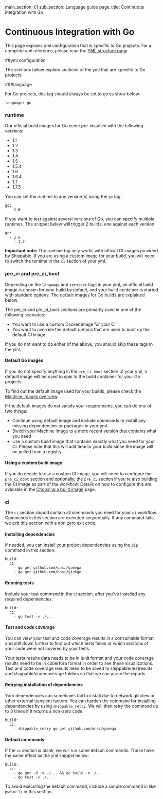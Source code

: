 main_section: CI
sub_section: Language guide
page_title: Continuous integration with Go

# Continuous Integration with Go
This page explains yml configuration that is specific to Go projects. For a complete yml reference, please read the [YML structure page](yml-structure/)

##yml configuration

The sections below explore sections of the yml that are specific to Go projects.


###language


For Go projects, this tag should always be set to go as show below:

```
language: go
```

### runtime
Our official build images for Go come pre-installed with the following versions:

* 1.1
* 1.2
* 1.3
* 1.4
* 1.5
* 1.5.4
* 1.6
* 1.6.4
* 1.7
* 1.7.5

You can set the runtime to any version(s) using the `go` tag:

```
go:
  - 1.6
```

If you want to test against several versions of Go, you can specify multiple runtimes. The snippet below will trigger 2 builds, one against each version:

```
go:
  - 1.6
	- 1.7

```

**Important note:** The runtime tag only works with official CI images provided by Shippable. If you are using a custom image for your build, you will need to switch the runtime in the `ci` section of your yml.

### pre_ci and pre_ci_boot

Depending on the `language` and `services` tags in your yml, an official build image is chosen for your build by default, and your build container is started with standard options. The default images for Go builds are explained below.

The pre_ci and pre_ci_boot sections are primarily used in one of the following scenarios:

* You want to use a custom Docker image for your CI
* You want to override the default options that are used to boot up the default CI image

If you do not want to do either of the above, you should skip these tags in the yml.

#### Default Go images

If you do not specify anything in the `pre_ci_boot` section of your yml, a default image will be used to spin to the build container for your Go projects.

To find out the default image used for your builds, please check the [Machine images overview](../machine-images/overview/).

If the default images do not satisfy your requirements, you can do one of two things:

- Continue using default image and include commands to install any missing dependencies or packages in your yml
- Switch your Machine Image to a more recent version that contains what you need
- Use a custom build image that contains exactly what you need for your CI. Please note that this will add time to your build since the image will be pulled from a registry.

#### Using a custom build image
If you do decide to use a custom CI image, you will need to configure the `pre_ci_boot` section and optionally, the `pre_ci` section if you're also building the CI image as part of the workflow. Details on how to configure this are available in the [Choosing a build image](build-image/) page.

### ci
The `ci` section should contain all commands you need for your `ci` workflow. Commands in this section are executed sequentially. If any command fails, we exit this section with a non zero exit code.

#### Installing dependencies
If needed, you can install your project dependencies using the `pip` command in this section:

```
build:
  ci:
    - go get github.com/onsi/gomega
    - go get github.com/onsi/ginkgo
```

#### Running tests
Include your test command in the ci section, after you've installed any required dependencies.

```
build:
  ci:
    - go test -v ./...
```

#### Test and code coverage
You can view your test and code coverage results in a consumable format and drill down further to find out which tests failed or which sections of your code were not covered by your tests.

Your tests results data needs to be in junit format and your code coverage results need to be in cobertura format in order to see these visualizations. Test and code coverage results need to be saved to shippable/testresults and shippable/codecoverage folders so that we can parse the reports.


#### Retrying installation of dependencies
Your dependencies can sometimes fail to install due to network glitches or other external transient factors. You can harden the command for installing dependencies by using `shippable_retry`. We will then retry the command up to 3 times if it returns a non-zero code.


```
build:
  ci:
    - shippable_retry go get github.com/onsi/gomega
```

#### Default commands

If the `ci` section is blank, we will run some default commands. These have the same effect as the yml snippet below:

```
build:
  ci:
    - go get -d -v ./... && go build -v ./...
    - go test -v ./...
```

To avoid executing the default command, include a simple command in like `pwd` or `ls` in this section.
